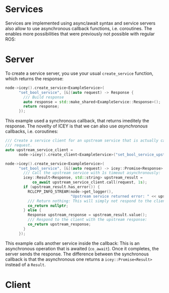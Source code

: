 # Services 

Services are implemented using async/await syntax and service servers also allow to use asynchronous callback functions,  i.e. coroutines. 
The enables more possibilities that were previously not possible with regular ROS:

# Server 

To create a service server, you use your usual `create_service` function, which returns the response: 

```cpp
node->icey().create_service<ExampleService>(
      "set_bool_service", [&](auto request) -> Response {
        /// Build response 
        auto response = std::make_shared<ExampleService::Response>();
        return response;
      });
```

This example used a synchronous callback, that returns imeditely the response. 
The novelty of ICEY is that we can also use *asynchronous* callbacks, i.e. coroutines:

```cpp
/// Create a service client for an upstream service that is actually capable of answering the
/// request.
auto upstream_service_client =
      node->icey().create_client<ExampleService>("set_bool_service_upstream");

node->icey().create_service<ExampleService>(
      "set_bool_service", [&](auto request) -> icey::Promise<Response> {
        /// Call the upstream service with 1s timeout asynchronously:
        icey::Result<Response, std::string> upstream_result =
            co_await upstream_service_client.call(request, 1s);
        if (upstream_result.has_error()) {
          RCLCPP_INFO_STREAM(node->get_logger(),
                             "Upstream service returned error: " << upstream_result.error());
          /// Return nothing: This will simply not respond to the client, leading to a timeout
          co_return nullptr;
        } else {
          Response upstream_response = upstream_result.value();
          /// Respond to the client with the upstream response:
          co_return upstream_response;
        }
      });
```
This example calls another service inside the callback: This is an asynchronous operation that is awaited (`co_await`). Once it completes, the server sends the response. 
The difference between the synchronous callback is that the asynchronous one returns a `icey::Promise<Result>` instead of a `Result`. 

# Client 